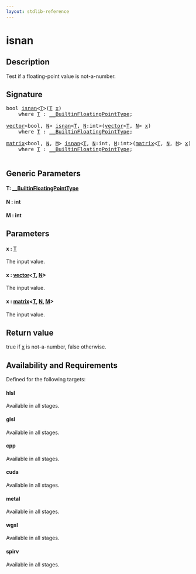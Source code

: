 ```yaml
---
layout: stdlib-reference
---
```


# isnan

## Description

Test if a floating-point value is not-a-number.



## Signature 

<pre>
<span class="code_keyword">bool</span> <a href="isnan">isnan</a>&lt;<a href="isnan#typeparam-T" class="code_type">T</a>&gt;(<a href="isnan#typeparam-T" class="code_type">T</a> <a href="isnan#decl-x" class="code_param">x</a>)
    <span class='code_keyword'>where</span> <a href="isnan#typeparam-T" class="code_type">T</a> : <a href="../interfaces/0_builtinfloatingpointtype-029hm/index" class="code_type">__BuiltinFloatingPointType</a>;

<a href="../types/vector/index" class="code_type">vector</a>&lt;<span class="code_keyword">bool</span>, <a href="isnan#decl-N" class="code_var">N</a>&gt; <a href="isnan">isnan</a>&lt;<a href="isnan#typeparam-T" class="code_type">T</a>, <a href="isnan#decl-N" class="code_var">N</a>:<span class="code_keyword">int</span>&gt;(<a href="../types/vector/index" class="code_type">vector</a>&lt;<a href="isnan#typeparam-T" class="code_type">T</a>, <a href="isnan#decl-N" class="code_var">N</a>&gt; <a href="isnan#decl-x" class="code_param">x</a>)
    <span class='code_keyword'>where</span> <a href="isnan#typeparam-T" class="code_type">T</a> : <a href="../interfaces/0_builtinfloatingpointtype-029hm/index" class="code_type">__BuiltinFloatingPointType</a>;

<a href="../types/matrix/index" class="code_type">matrix</a>&lt;<span class="code_keyword">bool</span>, <a href="isnan#decl-N" class="code_var">N</a>, <a href="isnan#decl-M" class="code_var">M</a>&gt; <a href="isnan">isnan</a>&lt;<a href="isnan#typeparam-T" class="code_type">T</a>, <a href="isnan#decl-N" class="code_var">N</a>:<span class="code_keyword">int</span>, <a href="isnan#decl-M" class="code_var">M</a>:<span class="code_keyword">int</span>&gt;(<a href="../types/matrix/index" class="code_type">matrix</a>&lt;<a href="isnan#typeparam-T" class="code_type">T</a>, <a href="isnan#decl-N" class="code_var">N</a>, <a href="isnan#decl-M" class="code_var">M</a>&gt; <a href="isnan#decl-x" class="code_param">x</a>)
    <span class='code_keyword'>where</span> <a href="isnan#typeparam-T" class="code_type">T</a> : <a href="../interfaces/0_builtinfloatingpointtype-029hm/index" class="code_type">__BuiltinFloatingPointType</a>;

</pre>

## Generic Parameters

####  <a id="typeparam-T"></a>T: [\_\_BuiltinFloatingPointType](../interfaces/0_builtinfloatingpointtype-029hm/index)
####  <a id="decl-N"></a>N  : int
####  <a id="decl-M"></a>M  : int

## Parameters

####  <a id="decl-x"></a>x  : [T](isnan#typeparam-T)
The input value.

####  <a id="decl-x"></a>x  : [vector](../types/vector/index)\<[T](../types/vector/index#typeparam-T), [N](../types/vector/index#decl-N)\>
The input value.

####  <a id="decl-x"></a>x  : [matrix](../types/matrix/index)\<[T](), [N](../types/matrix/index#decl-N), [M](../types/matrix/index#decl-M)\>
The input value.


## Return value
<span class='code'>true</span> if <span class='code'><a href="isnan#decl-x" class="code_param">x</a></span> is not-a-number, <span class='code'>false</span> otherwise.


## Availability and Requirements

Defined for the following targets:

#### hlsl
Available in all stages.

#### glsl
Available in all stages.

#### cpp
Available in all stages.

#### cuda
Available in all stages.

#### metal
Available in all stages.

#### wgsl
Available in all stages.

#### spirv
Available in all stages.



